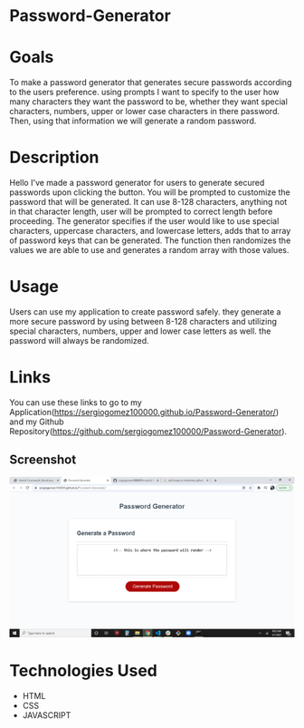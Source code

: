 # Password-Generator

# Goals
To make a password generator that generates secure passwords according to the users preference. using prompts I want to specify to the user how many characters they want the password to be, whether they want special characters, numbers, upper or lower case characters in there password. Then, using that information we will generate a random password.

# Description
Hello I've made a password generator for users to generate secured passwords upon clicking the button. You will be prompted to customize the password that will be generated. It can use 8-128 characters, anything not in that character length, user will be prompted to correct length before proceeding. The generator specifies if the user would like to use special characters, uppercase characters, and lowercase letters, adds that to array of password keys that can be generated. The function then randomizes the values we are able to use and generates a random array with those values. 

# Usage
Users can use my application to create password safely. they generate a more secure password by using between 8-128 characters and utilizing special characters, numbers, upper and lower case letters as well. the password will always be randomized.

# Links
You can use these links to go to my Application(https://sergiogomez100000.github.io/Password-Generator/) and my Github Repository(https://github.com/sergiogomez100000/Password-Generator).

## Screenshot
<img src="assets\images\Screenshot (10).png">

# Technologies Used
- HTML
- CSS
- JAVASCRIPT
